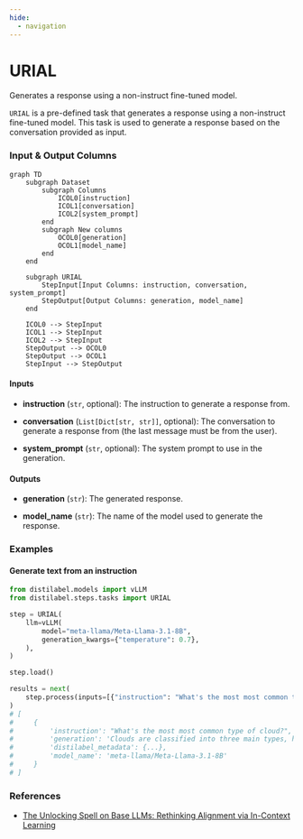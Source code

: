 ```yaml
---
hide:
  - navigation
---
```

# URIAL

Generates a response using a non-instruct fine-tuned model.



`URIAL` is a pre-defined task that generates a response using a non-instruct fine-tuned
    model. This task is used to generate a response based on the conversation provided as
    input.








### Input & Output Columns

``` mermaid
graph TD
	subgraph Dataset
		subgraph Columns
			ICOL0[instruction]
			ICOL1[conversation]
			ICOL2[system_prompt]
		end
		subgraph New columns
			OCOL0[generation]
			OCOL1[model_name]
		end
	end

	subgraph URIAL
		StepInput[Input Columns: instruction, conversation, system_prompt]
		StepOutput[Output Columns: generation, model_name]
	end

	ICOL0 --> StepInput
	ICOL1 --> StepInput
	ICOL2 --> StepInput
	StepOutput --> OCOL0
	StepOutput --> OCOL1
	StepInput --> StepOutput

```


#### Inputs


- **instruction** (`str`, optional): The instruction to generate a response from.

- **conversation** (`List[Dict[str, str]]`, optional): The conversation to generate  a response from (the last message must be from the user).

- **system_prompt** (`str`, optional): The system prompt to use in the generation.




#### Outputs


- **generation** (`str`): The generated response.

- **model_name** (`str`): The name of the model used to generate the response.





### Examples


#### Generate text from an instruction
```python
from distilabel.models import vLLM
from distilabel.steps.tasks import URIAL

step = URIAL(
    llm=vLLM(
        model="meta-llama/Meta-Llama-3.1-8B",
        generation_kwargs={"temperature": 0.7},
    ),
)

step.load()

results = next(
    step.process(inputs=[{"instruction": "What's the most most common type of cloud?"}])
)
# [
#     {
#         'instruction': "What's the most most common type of cloud?",
#         'generation': 'Clouds are classified into three main types, high, middle, and low. The most common type of cloud is the middle cloud.',
#         'distilabel_metadata': {...},
#         'model_name': 'meta-llama/Meta-Llama-3.1-8B'
#     }
# ]
```




### References

- [The Unlocking Spell on Base LLMs: Rethinking Alignment via In-Context Learning](https://arxiv.org/abs/2312.01552)


